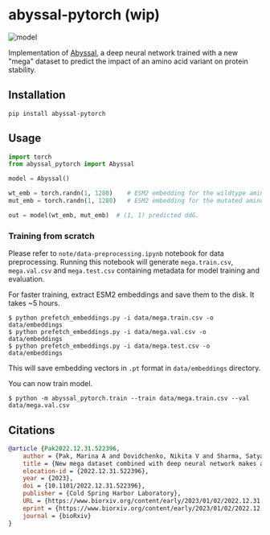 # abyssal-pytorch (wip)

![model](img/banner.png)

Implementation of [Abyssal](https://www.biorxiv.org/content/10.1101/2022.12.31.522396v1.full), a deep neural network trained with a new "mega" dataset to predict the impact of an amino acid variant on protein stability.

## Installation

```shell
pip install abyssal-pytorch
```

## Usage
```python
import torch
from abyssal_pytorch import Abyssal

model = Abyssal()

wt_emb = torch.randn(1, 1280)    # ESM2 embedding for the wildtype amino acid.
mut_emb = torch.randn(1, 1280)   # ESM2 embedding for the mutated amino acid.

out = model(wt_emb, mut_emb)  # (1, 1) predicted ddG.
```

### Training from scratch
Please refer to `note/data-preprocessing.ipynb` notebook for data preprocessing. Running this notebook will generate `mega.train.csv`, `mega.val.csv` and `mega.test.csv` containing metadata for model training and evaluation.

For faster training, extract ESM2 embeddings and save them to the disk. It takes ~5 hours.
```shell
$ python prefetch_embeddings.py -i data/mega.train.csv -o data/embeddings
$ python prefetch_embeddings.py -i data/mega.val.csv -o data/embeddings
$ python prefetch_embeddings.py -i data/mega.test.csv -o data/embeddings
```

This will save embedding vectors in `.pt` format in `data/embeddings` directory.

You can now train model.

```shell
$ python -m abyssal_pytorch.train --train data/mega.train.csv --val data/mega.val.csv
```

## Citations

```bibtex
@article {Pak2022.12.31.522396,
	author = {Pak, Marina A and Dovidchenko, Nikita V and Sharma, Satyarth Mishra and Ivankov, Dmitry N},
	title = {New mega dataset combined with deep neural network makes a progress in predicting impact of mutation on protein stability},
	elocation-id = {2022.12.31.522396},
	year = {2023},
	doi = {10.1101/2022.12.31.522396},
	publisher = {Cold Spring Harbor Laboratory},
	URL = {https://www.biorxiv.org/content/early/2023/01/02/2022.12.31.522396},
	eprint = {https://www.biorxiv.org/content/early/2023/01/02/2022.12.31.522396.full.pdf},
	journal = {bioRxiv}
}

```
